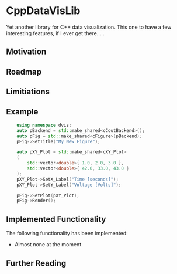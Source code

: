 # CppDataVisLib

Yet another library for C++ data visualization. This one to have a few interesting features, if I ever get there... .

## Motivation

## Roadmap


## Limitiations


## Example

```c++
	using namespace dvis;
	auto pBackend = std::make_shared<cCoutBackend>();
	auto pFig = std::make_shared<cFigure>(pBackend);
	pFig->SetTitle("My New Figure");

	auto pXY_Plot = std::make_shared<cXY_Plot>
	(
		std::vector<double>{ 1.0, 2.0, 3.0 },
		std::vector<double>{ 42.0, 33.0, 43.0 }
	);
	pXY_Plot->SetX_Label("Time [seconds]");
	pXY_Plot->SetY_Label("Voltage [Volts]");

	pFig->SetPlot(pXY_Plot);
	pFig->Render();
```


## Implemented Functionality
The following functionality has been implemented:


- Almost none at the moment

## Further Reading


